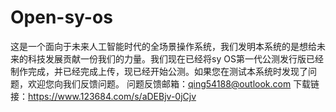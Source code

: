 # Open-sy-os
这是一个面向于未来人工智能时代的全场景操作系统，我们发明本系统的是想给未来的科技发展贡献一份我们的力量。我们现在已经将sy OS第一代公测发行版已经制作完成，并已经完成上传，现已经开始公测。如果您在测试本系统时发现了问题，欢迎您向我们反馈问题。
问题反馈邮箱：qing54188@outlook.com
下载链接：https://www.123684.com/s/aDEBjv-0jCjv

